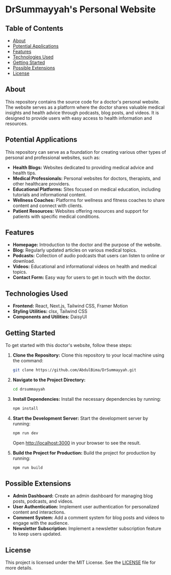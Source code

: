 # DrSummayyah's Personal Website

## Table of Contents

- [About](#about)
- [Potential Applications](#potential-applications)
- [Features](#features)
- [Technologies Used](#technologies-used)
- [Getting Started](#getting-started)
- [Possible Extensions](#possible-extensions)
- [License](#license)

## About

This repository contains the source code for a doctor's personal website. The website serves as a platform where the doctor shares valuable medical insights and health advice through podcasts, blog posts, and videos. It is designed to provide users with easy access to health information and resources.

## Potential Applications

This repository can serve as a foundation for creating various other types of personal and professional websites, such as:

- **Health Blogs:** Websites dedicated to providing medical advice and health tips.
- **Medical Professionals:** Personal websites for doctors, therapists, and other healthcare providers.
- **Educational Platforms:** Sites focused on medical education, including tutorials and informational content.
- **Wellness Coaches:** Platforms for wellness and fitness coaches to share content and connect with clients.
- **Patient Resources:** Websites offering resources and support for patients with specific medical conditions.

## Features

- **Homepage:** Introduction to the doctor and the purpose of the website.
- **Blog:** Regularly updated articles on various medical topics.
- **Podcasts:** Collection of audio podcasts that users can listen to online or download.
- **Videos:** Educational and informational videos on health and medical topics.
- **Contact Form:** Easy way for users to get in touch with the doctor.

## Technologies Used

- **Frontend:** React, Next.js, Tailwind CSS, Framer Motion
- **Styling Utilities:** clsx, Tailwind CSS
- **Components and Utilities:** DaisyUI

## Getting Started

To get started with this doctor's website, follow these steps:

1. **Clone the Repository:** Clone this repository to your local machine using the command:
    ```bash
    git clone https://github.com/AbdulBima/DrSummayyah.git
    ```

2. **Navigate to the Project Directory:**
    ```bash
    cd drsummayyah
    ```

3. **Install Dependencies:** Install the necessary dependencies by running:
    ```bash
    npm install
    ```

4. **Start the Development Server:** Start the development server by running:
    ```bash
    npm run dev
    ```
   Open [http://localhost:3000](http://localhost:3000) in your browser to see the result.

5. **Build the Project for Production:** Build the project for production by running:
    ```bash
    npm run build
    ```

## Possible Extensions

- **Admin Dashboard:** Create an admin dashboard for managing blog posts, podcasts, and videos.
- **User Authentication:** Implement user authentication for personalized content and interactions.
- **Comment System:** Add a comment system for blog posts and videos to engage with the audience.
- **Newsletter Subscription:** Implement a newsletter subscription feature to keep users updated.

## License

This project is licensed under the MIT License. See the [LICENSE](LICENSE) file for more details.